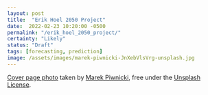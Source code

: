 ```yaml
---
layout: post
title:  "Erik Hoel 2050 Project"
date:  2022-02-23 10:20:00 -0500
permalink: "/erik_hoel_2050_project/"
certainty: "Likely"
status: "Draft"
tags: [forecasting, prediction]
image: /assets/images/marek-piwnicki-JnXebVlsVrg-unsplash.jpg
---
```


[Cover page photo](https://unsplash.com/photos/JnXebVlsVrg) taken by [Marek Piwnicki](https://unsplash.com/@marekpiwnicki), free under the [Unsplash License](https://unsplash.com/license).
